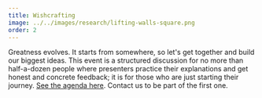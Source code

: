 ```yaml
---
title: Wishcrafting
image: ../../images/research/lifting-walls-square.png
order: 2
---
```


Greatness evolves. It starts from somewhere, so let's get together and build our
biggest ideas. This event is a structured discussion for no more than
half-a-dozen people where presenters practice their explanations and get honest
and concrete feedback; it is for those who are just starting their journey.
[See the agenda here](/wishcrafting). Contact us to be part of the first one.
